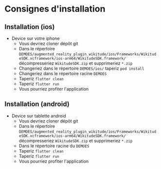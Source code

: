 # Consignes d'installation

## Installation (ios)
- Device sur votre iphone
  - Vous devriez cloner dépôt git
  - Dans le répertoire `DEMOES/augmented_reality_plugin_wikitude/ios/Frameworks/WikitudeSDK.xcframework/ios-arm64/WikitudeSDK.framework/` décompresseriez `WikitudeSDK.zip` et supprimeriez `*.zip`
  - Changeriez dans le répertoire `DEMOES/ios/` taperiz `pod install`
  - Changeriez dans le répertoire racine `DEMOES`
  - Taperiz `flutter clean`
  - Taperiz `flutter run`
  - Vous pourriez profiter l'application 


## Installation (android)
- Device sur tablette android
  - Vous devriez cloner dépôt git
  - Dans le répertoire `DEMOES/augmented_reality_plugin_wikitude/ios/Frameworks/WikitudeSDK.xcframework/ios-arm64/WikitudeSDK.framework/` décompresseriez `WikitudeSDK.zip` et supprimeriez `*.zip`
  - Dans le répertoire racine du `DEMOES`
  - Taperiz `flutter clean`
  - Taperiz `flutter run`
  - Vous pourriez profiter l'application